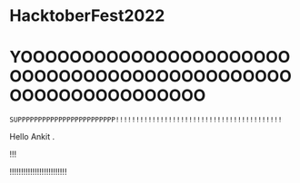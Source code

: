 # HacktoberFest2022

#  YOOOOOOOOOOOOOOOOOOOOOOOOOOOOOOOOOOOOOOOOOOOOOOOOOOOOOOOOOOOOO
    SUPPPPPPPPPPPPPPPPPPPPPPPP!!!!!!!!!!!!!!!!!!!!!!!!!!!!!!!!!!!!!!!!!
Hello Ankit
.

!!!

!!!!!!!!!!!!!!!!!!!!!!!!!

